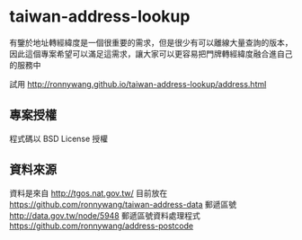 # taiwan-address-lookup
有鑒於地址轉經緯度是一個很重要的需求，但是很少有可以離線大量查詢的版本，因此這個專案希望可以滿足這需求，讓大家可以更容易把門牌轉經緯度融合進自己的服務中

試用 http://ronnywang.github.io/taiwan-address-lookup/address.html

專案授權
--------
程式碼以 BSD License 授權

資料來源
--------
資料是來自 http://tgos.nat.gov.tw/
目前放在 https://github.com/ronnywang/taiwan-address-data
郵遞區號 http://data.gov.tw/node/5948
郵遞區號資料處理程式 https://github.com/ronnywang/address-postcode
